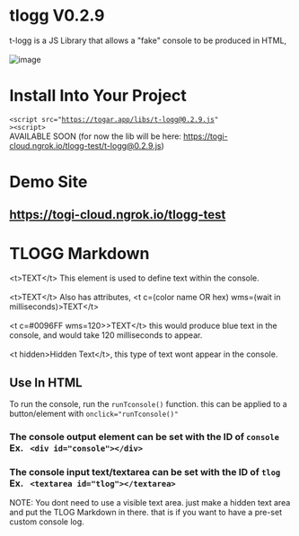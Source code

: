 # tlogg V0.2.9
t-logg is a JS Library that allows a "fake" console to be produced in HTML,<br><br>
![image](https://user-images.githubusercontent.com/71170613/151911503-01a7840d-2897-41b3-9bd8-b13fc007bb4f.png)
# Install Into Your Project
<code>&lt;script src="https://togar.app/libs/t-logg@0.2.9.js" &gt;&lt;script&gt;</code><br>
AVAILABLE SOON (for now the lib will be here: https://togi-cloud.ngrok.io/tlogg-test/t-logg@0.2.9.js)
# Demo Site
## https://togi-cloud.ngrok.io/tlogg-test
# TLOGG Markdown

&lt;t&gt;TEXT&lt;/t&gt; This element is used to define text within the console. <br><br>
&lt;t&gt;TEXT&lt;/t&gt; Also has attributes, &lt;t c=(color name OR hex) wms=(wait in milliseconds)&gt;TEXT&lt;/t&gt; <br><br>
&lt;t c=#0096FF wms=120&gt;&gt;TEXT&lt;/t&gt; this would produce blue text in the console, and would take 120 milliseconds to appear.<br><br>
&lt;t hidden&gt;Hidden Text&lt;/t&gt;, this type of text wont appear in the console.
  
  ## Use In HTML
  To run the console, run the <code>runTconsole()</code> function. this can be applied to a button/element with <code>onclick="runTconsole()"</code>
  ### The console output element can be set with the ID of <code>console</code> Ex. <code> &lt;div id="console"&gt;&lt;/div&gt;</code>
  ### The console input text/textarea can be set with the ID of <code>tlog</code> Ex. <code> &lt;textarea id="tlog"&gt;&lt;/textarea&gt;</code>
  NOTE: You dont need to use a visible text area. just make a hidden text area and put the TLOG Markdown in there. that is if you want to have a pre-set custom console log.
            
